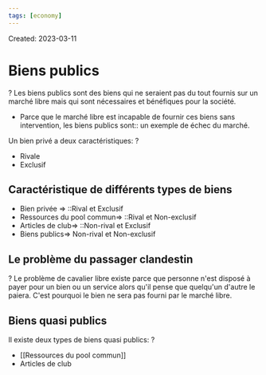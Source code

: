```yaml
---
tags: [economy] 
---
```

Created: 2023-03-11

# Biens publics
?
Les biens publics sont des biens qui ne seraient pas du tout fournis sur un marché libre mais qui sont nécessaires et bénéfiques pour la société.

- Parce que le marché libre est incapable de fournir ces biens sans intervention, les biens publics sont:: un exemple de échec du marché.

Un bien privé a deux caractéristiques:
?
- Rivale
- Exclusif

## Caractéristique de différents types de biens
- Bien privée => ::Rival et Exclusif
- Ressources du pool commun=> ::Rival et Non-exclusif
- Articles de club=> ::Non-rival et Exclusif
- Biens publics=> Non-rival et Non-exclusif

## Le problème du passager clandestin
?
Le problème de cavalier libre existe parce que personne n'est disposé à payer pour un bien ou un service alors qu'il pense que quelqu'un d'autre le paiera. C'est pourquoi le bien ne sera pas fourni par le marché libre.

## Biens quasi publics
Il existe deux types de biens quasi publics:
?
- [[Ressources du pool commun]]
- Articles de club



